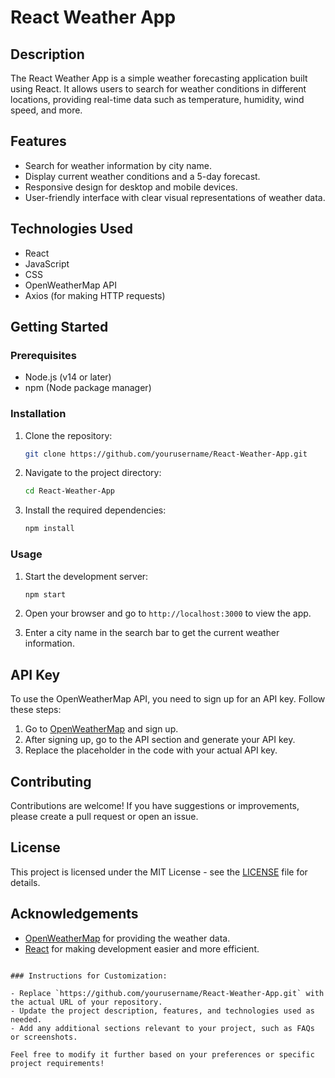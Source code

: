 
# React Weather App

## Description

The React Weather App is a simple weather forecasting application built using React. It allows users to search for weather conditions in different locations, providing real-time data such as temperature, humidity, wind speed, and more.

## Features

- Search for weather information by city name.
- Display current weather conditions and a 5-day forecast.
- Responsive design for desktop and mobile devices.
- User-friendly interface with clear visual representations of weather data.

## Technologies Used

- React
- JavaScript
- CSS
- OpenWeatherMap API
- Axios (for making HTTP requests)

## Getting Started

### Prerequisites

- Node.js (v14 or later)
- npm (Node package manager)

### Installation

1. Clone the repository:

   ```bash
   git clone https://github.com/yourusername/React-Weather-App.git
   ```

2. Navigate to the project directory:

   ```bash
   cd React-Weather-App
   ```

3. Install the required dependencies:

   ```bash
   npm install
   ```

### Usage

1. Start the development server:

   ```bash
   npm start
   ```

2. Open your browser and go to `http://localhost:3000` to view the app.

3. Enter a city name in the search bar to get the current weather information.

## API Key

To use the OpenWeatherMap API, you need to sign up for an API key. Follow these steps:

1. Go to [OpenWeatherMap](https://openweathermap.org/api) and sign up.
2. After signing up, go to the API section and generate your API key.
3. Replace the placeholder in the code with your actual API key.

## Contributing

Contributions are welcome! If you have suggestions or improvements, please create a pull request or open an issue.

## License

This project is licensed under the MIT License - see the [LICENSE](LICENSE) file for details.

## Acknowledgements

- [OpenWeatherMap](https://openweathermap.org/) for providing the weather data.
- [React](https://reactjs.org/) for making development easier and more efficient.

```

### Instructions for Customization:

- Replace `https://github.com/yourusername/React-Weather-App.git` with the actual URL of your repository.
- Update the project description, features, and technologies used as needed.
- Add any additional sections relevant to your project, such as FAQs or screenshots.

Feel free to modify it further based on your preferences or specific project requirements!
